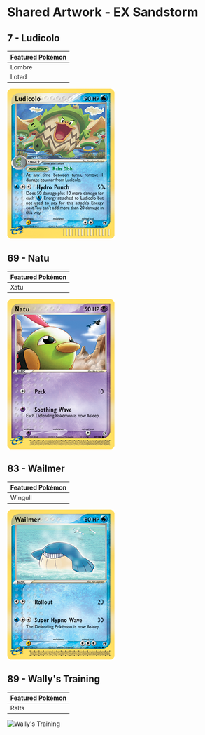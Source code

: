 # Shared Artwork - EX Sandstorm

## 7 - Ludicolo

|Featured Pokémon|
|:--|
|Lombre
|Lotad

![Ludicolo](/images/SharedArtwork/exsandstorm-7.png)

## 69 - Natu

|Featured Pokémon|
|:--|
|Xatu

![Natu](/images/SharedArtwork/exsandstorm-69.png)

## 83 - Wailmer

|Featured Pokémon|
|:--|
|Wingull

![Wailmer](/images/SharedArtwork/exsandstorm-83.png)

## 89 - Wally's Training

|Featured Pokémon|
|:--|
|Ralts

![Wally's Training
](/images/SharedArtwork/exsandstorm-89.png)